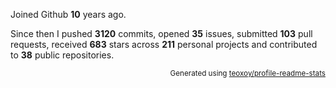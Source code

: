 Joined Github **10** years ago.

Since then I pushed **3120** commits, opened **35** issues, submitted **103** pull requests, received **683** stars across **211** personal projects and contributed to **38** public repositories.

<p align="right"><sub>Generated using <a href="https://github.com/marketplace/actions/profile-readme-stats">teoxoy/profile-readme-stats</a></sub></p>
